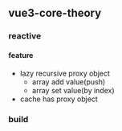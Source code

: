 ## vue3-core-theory

### reactive

#### feature

* lazy recursive proxy object
  * array add value(push)
  * array set value(by index)
* cache has proxy object

### build
